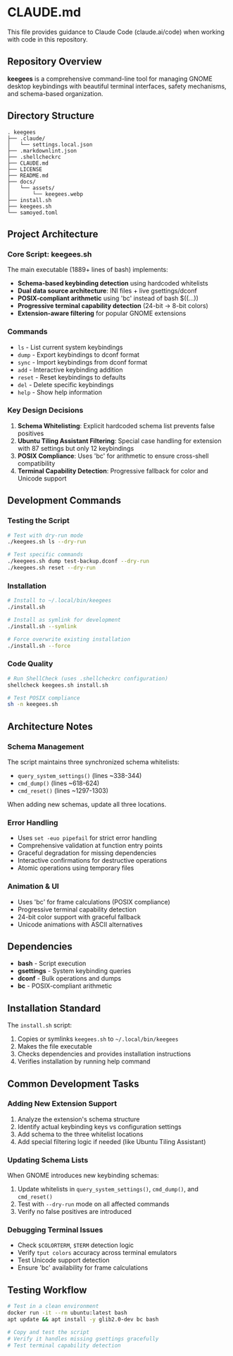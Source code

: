 # CLAUDE.md

This file provides guidance to Claude Code (claude.ai/code) when working with code in this repository.

## Repository Overview

**keegees** is a comprehensive command-line tool for managing GNOME desktop keybindings with beautiful
terminal interfaces, safety mechanisms, and schema-based organization.

## Directory Structure

```
. keegees
├── .claude/
│   └── settings.local.json
├── .markdownlint.json
├── .shellcheckrc
├── CLAUDE.md
├── LICENSE
├── README.md
├── docs/
│   └── assets/
│       └── keegees.webp
├── install.sh
├── keegees.sh
└── samoyed.toml
```

## Project Architecture

### Core Script: keegees.sh

The main executable (1889+ lines of bash) implements:

- **Schema-based keybinding detection** using hardcoded whitelists
- **Dual data source architecture**: INI files + live gsettings/dconf
- **POSIX-compliant arithmetic** using 'bc' instead of bash $((...))
- **Progressive terminal capability detection** (24-bit → 8-bit colors)
- **Extension-aware filtering** for popular GNOME extensions

### Commands

- `ls` - List current system keybindings
- `dump` - Export keybindings to dconf format
- `sync` - Import keybindings from dconf format
- `add` - Interactive keybinding addition
- `reset` - Reset keybindings to defaults
- `del` - Delete specific keybindings
- `help` - Show help information

### Key Design Decisions

1. **Schema Whitelisting**: Explicit hardcoded schema list prevents false positives
2. **Ubuntu Tiling Assistant Filtering**: Special case handling for extension with 87 settings but only 12 keybindings
3. **POSIX Compliance**: Uses 'bc' for arithmetic to ensure cross-shell compatibility
4. **Terminal Capability Detection**: Progressive fallback for color and Unicode support

## Development Commands

### Testing the Script

```bash
# Test with dry-run mode
./keegees.sh ls --dry-run

# Test specific commands
./keegees.sh dump test-backup.dconf --dry-run
./keegees.sh reset --dry-run
```

### Installation

```bash
# Install to ~/.local/bin/keegees
./install.sh

# Install as symlink for development
./install.sh --symlink

# Force overwrite existing installation
./install.sh --force
```

### Code Quality

```bash
# Run ShellCheck (uses .shellcheckrc configuration)
shellcheck keegees.sh install.sh

# Test POSIX compliance
sh -n keegees.sh
```

## Architecture Notes

### Schema Management

The script maintains three synchronized schema whitelists:

- `query_system_settings()` (lines ~338-344)
- `cmd_dump()` (lines ~618-624)  
- `cmd_reset()` (lines ~1297-1303)

When adding new schemas, update all three locations.

### Error Handling

- Uses `set -euo pipefail` for strict error handling
- Comprehensive validation at function entry points
- Graceful degradation for missing dependencies
- Interactive confirmations for destructive operations
- Atomic operations using temporary files

### Animation & UI

- Uses 'bc' for frame calculations (POSIX compliance)
- Progressive terminal capability detection
- 24-bit color support with graceful fallback
- Unicode animations with ASCII alternatives

## Dependencies

- **bash** - Script execution
- **gsettings** - System keybinding queries
- **dconf** - Bulk operations and dumps
- **bc** - POSIX-compliant arithmetic

## Installation Standard

The `install.sh` script:

1. Copies or symlinks `keegees.sh` to `~/.local/bin/keegees`
2. Makes the file executable
3. Checks dependencies and provides installation instructions
4. Verifies installation by running help command

## Common Development Tasks

### Adding New Extension Support

1. Analyze the extension's schema structure
2. Identify actual keybinding keys vs configuration settings
3. Add schema to the three whitelist locations
4. Add special filtering logic if needed (like Ubuntu Tiling Assistant)

### Updating Schema Lists

When GNOME introduces new keybinding schemas:

1. Update whitelists in `query_system_settings()`, `cmd_dump()`, and `cmd_reset()`
2. Test with `--dry-run` mode on all affected commands
3. Verify no false positives are introduced

### Debugging Terminal Issues

- Check `$COLORTERM`, `$TERM` detection logic
- Verify `tput colors` accuracy across terminal emulators
- Test Unicode support detection
- Ensure 'bc' availability for frame calculations

## Testing Workflow

```bash
# Test in a clean environment
docker run -it --rm ubuntu:latest bash
apt update && apt install -y glib2.0-dev bc bash

# Copy and test the script
# Verify it handles missing gsettings gracefully
# Test terminal capability detection
```
